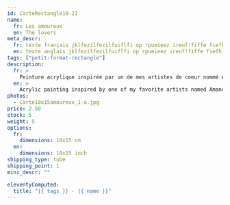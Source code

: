 ```yaml
---
id: CarteRectangle10-21
name: 
  fr: Les amoureux
  en: The lovers
meta_descr:
  fr: texte français jklfezilfezilfuiflfi op rpueieez ireuf!fiffe fiefh hfhslfhsfh dfhds fdsfdsifdshfids
  en: texte anglais jklfezilfezilfuiflfi op rpueieez ireuf!fiffe fiefh hfhslfhsfh dfhds fdsfdsifdshfids
tags: ["petit-format-rectangle"]
description: 
  fr: > 
    Peinture acrylique inspirée par un de mes artistes de coeur nommé Amano Yoshitaka, en apposant les traits de ce couple à l'encre de chine, contrastant avec le fond coloré. 
  en: >
    Acrylic painting inspired by one of my favorite artists named Amano Yoshitaka, applying the features of this couple in Indian ink, contrasting with the colored background.
photos:
  - Carte10x15amoureux_1-a.jpg
price: 2.50
stock: 5
weight: 5
options:
  fr:
    dimensions: 10x15 cm
  en:
    dimensions: 10x15 inch
shipping_type: tube
shipping_point: 1 
mini_descr: ""

eleventyComputed:
  title: "{{ tags }} - {{ name }}"
---
```

